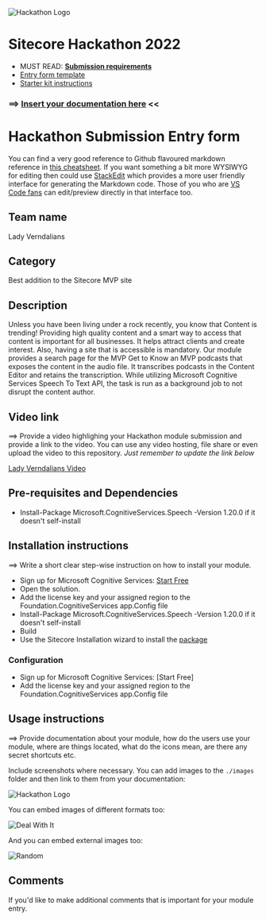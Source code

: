 
![Hackathon Logo](docs/images/hackathon.png?raw=true "Hackathon Logo")
# Sitecore Hackathon 2022

- MUST READ: **[Submission requirements](SUBMISSION_REQUIREMENTS.md)**
- [Entry form template](ENTRYFORM.md)
- [Starter kit instructions](STARTERKIT_INSTRUCTIONS.md)
  

### ⟹ [Insert your documentation here](ENTRYFORM.md) <<

# Hackathon Submission Entry form

You can find a very good reference to Github flavoured markdown reference in [this cheatsheet](https://github.com/adam-p/markdown-here/wiki/Markdown-Cheatsheet). If you want something a bit more WYSIWYG for editing then could use [StackEdit](https://stackedit.io/app) which provides a more user friendly interface for generating the Markdown code. Those of you who are [VS Code fans](https://code.visualstudio.com/docs/languages/markdown#_markdown-preview) can edit/preview directly in that interface too.

## Team name
Lady Verndalians

## Category
Best addition to the Sitecore MVP site

## Description

Unless you have been living under a rock recently, you know that Content is trending! Providing high quality content and a smart way to access that content is important for all businesses. It helps attract clients and create interest.  Also, having a site that is accessible is mandatory.
Our module provides a search page for the MVP Get to Know an MVP podcasts that exposes the content in the audio file.  It transcribes podcasts in the Content Editor and retains the transcription.  While utilizing Microsoft Cognitive Services Speech To Text API, the task is run as a background job to not disrupt the content author.

## Video link
⟹ Provide a video highlighing your Hackathon module submission and provide a link to the video. You can use any video hosting, file share or even upload the video to this repository. _Just remember to update the link below_

[Lady Verndalians Video](https://github.com/Sitecore-Hackathon/2022-Lady-Verndalians/blob/develop/Lady%20Verndalians%20Hackathon%202022%20Video.mp4)


## Pre-requisites and Dependencies

 - Install-Package Microsoft.CognitiveServices.Speech -Version 1.20.0 if it doesn't self-install

## Installation instructions
⟹ Write a short clear step-wise instruction on how to install your module.  

- Sign up for Microsoft Cognitive Services: [Start Free](https://azure.microsoft.com/en-us/free/cognitive-services/)
- Open the solution.
- Add the license key and your assigned region to the Foundation.CognitiveServices app.Config file
 - Install-Package Microsoft.CognitiveServices.Speech -Version 1.20.0 if it doesn't self-install
 - Build
 - Use the Sitecore Installation wizard to install the [package](#link-to-package)


### Configuration

 - Sign up for Microsoft Cognitive Services: [Start Free]
 - Add the license key and your assigned region to the Foundation.CognitiveServices app.Config file

## Usage instructions
⟹ Provide documentation about your module, how do the users use your module, where are things located, what do the icons mean, are there any secret shortcuts etc.

Include screenshots where necessary. You can add images to the `./images` folder and then link to them from your documentation:

![Hackathon Logo](docs/images/hackathon.png?raw=true "Hackathon Logo")

You can embed images of different formats too:

![Deal With It](docs/images/deal-with-it.gif?raw=true "Deal With It")

And you can embed external images too:

![Random](https://thiscatdoesnotexist.com/)

## Comments
If you'd like to make additional comments that is important for your module entry.

